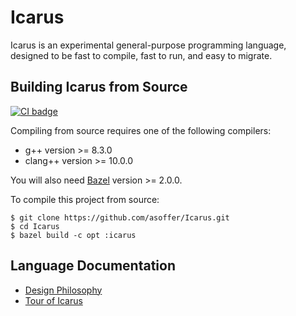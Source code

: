 # Icarus

Icarus is an experimental general-purpose programming language, designed to be
fast to compile, fast to run, and easy to migrate.

## Building Icarus from Source

[![CI badge](https://github.com/asoffer/Icarus/workflows/CI/badge.svg)](https://github.com/asoffer/Icarus/actions?query=workflow%3ACI)

Compiling from source requires one of the following compilers:

* g++ version >= 8.3.0
* clang++ version >= 10.0.0

You will also need [Bazel](http://bazel.build) version >= 2.0.0.

To compile this project from source:

```
$ git clone https://github.com/asoffer/Icarus.git
$ cd Icarus
$ bazel build -c opt :icarus
```

## Language Documentation

 * [Design Philosophy](docs/index.md)
 * [Tour of Icarus](docs/tour.md)
